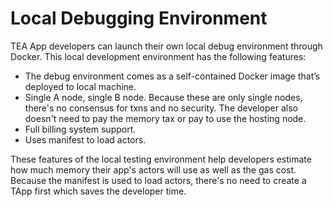 # Local Debugging Environment

TEA App developers can launch their own local debug environment through Docker. This local development environment has the following features:

* The debug environment comes as a self-contained Docker image that’s deployed to local machine.
* Single A node, single B node. Because these are only single nodes, there's no consensus for txns and no security. The developer also doesn't need to pay the memory tax or pay to use the hosting node.
* Full billing system support.
* Uses manifest to load actors.

These features of the local testing environment help developers estimate how much memory their app's actors will use as well as the gas cost. Because the manifest is used to load actors, there's no need to create a TApp first which saves the developer time.
